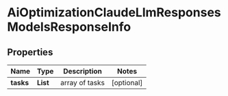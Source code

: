 # AiOptimizationClaudeLlmResponsesModelsResponseInfo


## Properties

| Name | Type | Description | Notes |
|------------ | ------------- | ------------- | -------------|
**tasks** | **List<AiOptimizationClaudeLlmResponsesModelsTaskInfo>** | array of tasks |[optional]|
